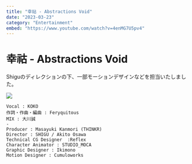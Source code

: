 ```yaml
---
title: "幸祜 - Abstractions Void"
date: "2023-03-23"
category: "Entertainment"
embed: "https://www.youtube.com/watch?v=4enMG7U5pv4"
---
```


# 幸祜 - Abstractions Void

Shiguのディレクションの下、一部モーションデザインなどを担当いたしました。

![](./abstractionsvoid/logomotion.gif)

```plaintext
Vocal : KOKO
作詞・作曲・編曲 : Feryquitous
MIX : 大川誠
-
Producer : Masayuki Kanmori (THINKR)
Director : SHIGU / Akito Osawa 
Technical CG Designer  :Reflex
Character Animator : STUDIO_MOCA
Graphic Designer : Ikimono
Motion Designer : Cumuloworks
```
